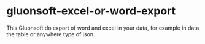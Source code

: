 # gluonsoft-excel-or-word-export

This Gluonsoft  do export of word and excel in your data, for example in data the table or anywhere type of json.
